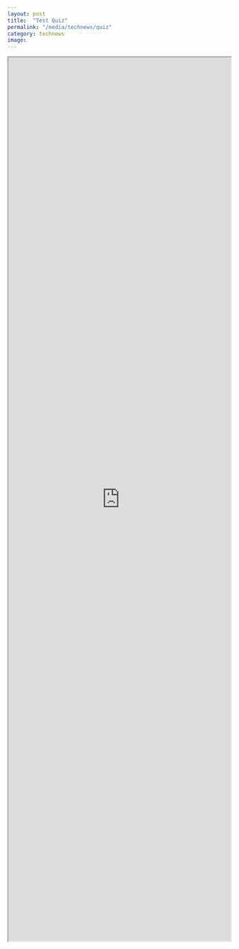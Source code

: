 ```yaml
---
layout: post
title:  "Test Quiz"
permalink: "/media/technews/quiz"
category: technews
image: 
---
```


<div class="checkfirst-quiz1">

<iframe src="https://www.checkfirst.gov.sg/c/e68cda54-7be6-4b8f-a143-caac9fdc7eaa" style="width:100%;height:2000px"></iframe>

</div>
